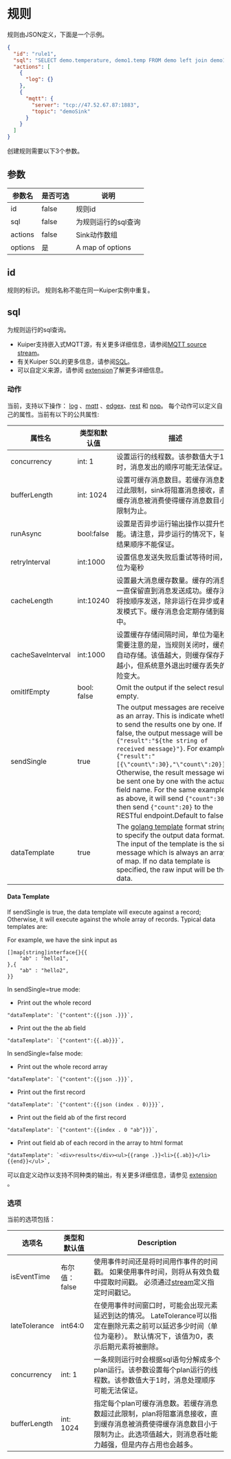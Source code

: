 # 规则

规则由JSON定义，下面是一个示例。

```json
{
  "id": "rule1",
  "sql": "SELECT demo.temperature, demo1.temp FROM demo left join demo1 on demo.timestamp = demo1.timestamp where demo.temperature > demo1.temp GROUP BY demo.temperature, HOPPINGWINDOW(ss, 20, 10)",
  "actions": [
    {
      "log": {}
    },
    {
      "mqtt": {
        "server": "tcp://47.52.67.87:1883",
        "topic": "demoSink"
      }
    }
  ]
}
```

创建规则需要以下3个参数。

## 参数

| 参数名 | 是否可选 | 说明                |
| ------------- | -------- | ------------------------------------------------------------ |
| id | false   | 规则id |
| sql        | false   | 为规则运行的sql查询 |
| actions           | false    | Sink动作数组 |
| options           | 是       | A map of options        |

## id

规则的标识。 规则名称不能在同一Kuiper实例中重复。

## sql

为规则运行的sql查询。

- Kuiper支持嵌入式MQTT源，有关更多详细信息，请参阅[MQTT source stream](sources/mqtt.md)。
- 有关Kuiper SQL的更多信息，请参阅[SQL](../sqls/overview.md)。
- 可以自定义来源，请参阅 [extension](../extension/overview.md)了解更多详细信息。

### 动作

当前，支持以下操作： [log](sinks/logs.md) 、[mqtt](sinks/mqtt.md) 、[edgex](sinks/edgex.md)、[rest](sinks/rest.md) 和 [nop](sinks/nop.md)。 每个动作可以定义自己的属性。当前有以下的公共属性:

| 属性名 | 类型和默认值 | 描述                                                  |
| ------------- | -------- | ------------------------------------------------------------ |
| concurrency | int: 1   | 设置运行的线程数。该参数值大于1时，消息发出的顺序可能无法保证。 |
| bufferLength | int: 1024   | 设置可缓存消息数目。若缓存消息数超过此限制，sink将阻塞消息接收，直到缓存消息被消费使得缓存消息数目小于限制为止。|
| runAsync        | bool:false   | 设置是否异步运行输出操作以提升性能。请注意，异步运行的情况下，输出结果顺序不能保证。  |
| retryInterval   | int:1000   | 设置信息发送失败后重试等待时间，单位为毫秒|
| cacheLength     | int:10240   | 设置最大消息缓存数量。缓存的消息会一直保留直到消息发送成功。缓存消息将按顺序发送，除非运行在异步或者并发模式下。缓存消息会定期存储到磁盘中。  |
| cacheSaveInterval  | int:1000   | 设置缓存存储间隔时间，单位为毫秒。需要注意的是，当规则关闭时，缓存会自动存储。该值越大，则缓存保存开销越小，但系统意外退出时缓存丢失的风险变大。 |
| omitIfEmpty | bool: false | Omit the output if the select result is empty. |
| sendSingle        | true     | The output messages are received as an array. This is indicate whether to send the results one by one. If false, the output message will be ``{"result":"${the string of received message}"}``. For example, ``{"result":"[{\"count\":30},"\"count\":20}]"}``. Otherwise, the result message will be sent one by one with the actual field name. For the same example as above, it will send ``{"count":30}``, then send ``{"count":20}`` to the RESTful endpoint.Default to false. |
| dataTemplate      | true     | The [golang template](https://golang.org/pkg/html/template) format string to specify the output data format. The input of the template is the sink message which is always an array of map. If no data template is specified, the raw input will be the data. |

#### Data Template
If sendSingle is true, the data template will execute against a record; Otherwise, it will execute against the whole array of records. Typical data templates are:

For example, we have the sink input as 
```
[]map[string]interface{}{{
    "ab" : "hello1",
},{
    "ab" : "hello2",
}}
```

In sendSingle=true mode:
- Print out the whole record

```
"dataTemplate": `{"content":{{json .}}}`,
```
- Print out the the ab field

```
"dataTemplate": `{"content":{{.ab}}}`,
```

In sendSingle=false mode:
- Print out the whole record array

```
"dataTemplate": `{"content":{{json .}}}`,
```
- Print out the first record
```
"dataTemplate": `{"content":{{json (index . 0)}}}`,
```
- Print out the field ab of the first record

```
"dataTemplate": `{"content":{{index . 0 "ab"}}}`,
```
- Print out field ab of each record in the array to html format
```
"dataTemplate": `<div>results</div><ul>{{range .}}<li>{{.ab}}</li>{{end}}</ul>`,
```


可以自定义动作以支持不同种类的输出，有关更多详细信息，请参见 [extension](../extension/overview.md) 。

### 选项
当前的选项包括：

| 选项名 | 类型和默认值 | Description                                                  |
| ------------- | -------- | ------------------------------------------------------------ |
| isEventTime | 布尔值：false | 使用事件时间还是将时间用作事件的时间戳。 如果使用事件时间，则将从有效负载中提取时间戳。 必须通过[stream]([extension](../sqls/streams.md))定义指定时间戳记。 |
| lateTolerance        | int64:0   | 在使用事件时间窗口时，可能会出现元素延迟到达的情况。 LateTolerance可以指定在删除元素之前可以延迟多少时间（单位为毫秒）。 默认情况下，该值为0，表示后期元素将被删除。 |
| concurrency | int: 1   | 一条规则运行时会根据sql语句分解成多个plan运行。该参数设置每个plan运行的线程数。该参数值大于1时，消息处理顺序可能无法保证。 |
| bufferLength | int: 1024   | 指定每个plan可缓存消息数。若缓存消息数超过此限制，plan将阻塞消息接收，直到缓存消息被消费使得缓存消息数目小于限制为止。此选项值越大，则消息吞吐能力越强，但是内存占用也会越多。|
